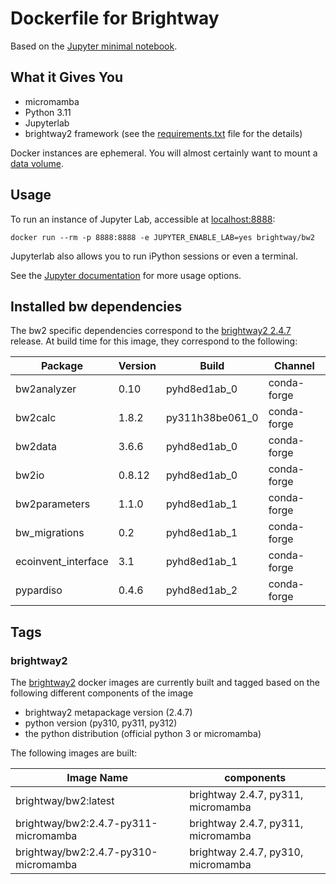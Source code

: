 # Dockerfile for Brightway

Based on the [Jupyter minimal notebook](https://github.com/jupyter/docker-stacks/tree/master/minimal-notebook).

## What it Gives You

* micromamba
* Python 3.11
* Jupyterlab
* brightway2 framework (see the [requirements.txt](requirements.txt) file for the details)

Docker instances are ephemeral. You will almost certainly want to mount a [data volume](https://docs.docker.com/storage/volumes/).

## Usage

To run an instance of Jupyter Lab, accessible at [localhost:8888](http://localhost:8888/):

    docker run --rm -p 8888:8888 -e JUPYTER_ENABLE_LAB=yes brightway/bw2

Jupyterlab also allows you to run iPython sessions or even a terminal.

See the [Jupyter documentation](https://github.com/jupyter/docker-stacks) for more usage options.


## Installed bw dependencies

The bw2 specific dependencies correspond to the [brightway2 2.4.7](https://github.com/brightway-lca/brightway2) release. 
At build time for this image, they correspond to the following:


| Package             | Version  | Build             | Channel      |
|--------------------|----------|-------------------|--------------|
| bw2analyzer         | 0.10     | pyhd8ed1ab_0      | conda-forge  |
| bw2calc             | 1.8.2    | py311h38be061_0   | conda-forge  |
| bw2data             | 3.6.6    | pyhd8ed1ab_0      | conda-forge  |
| bw2io               | 0.8.12   | pyhd8ed1ab_0      | conda-forge  |
| bw2parameters       | 1.1.0    | pyhd8ed1ab_1      | conda-forge  |
| bw_migrations       | 0.2      | pyhd8ed1ab_1      | conda-forge  |
| ecoinvent_interface | 3.1      | pyhd8ed1ab_1      | conda-forge  |
| pypardiso           | 0.4.6    | pyhd8ed1ab_2      | conda-forge  |


## Tags

### brightway2

The [brightway2](https://github.com/brightway-lca/brightway2) docker images are currently built and
tagged based on the following different components of the image

+ brightway2 metapackage version (2.4.7)
+ python version (py310, py311, py312)
+ the python distribution (official python 3 or micromamba)



The following images are built:

| Image Name | components |
| ---------- | ---------- |
| brightway/bw2:latest | brightway 2.4.7, py311, micromamba|
| brightway/bw2:2.4.7-py311-micromamba | brightway 2.4.7, py311, micromamba|
| brightway/bw2:2.4.7-py310-micromamba | brightway 2.4.7, py310, micromamba|



